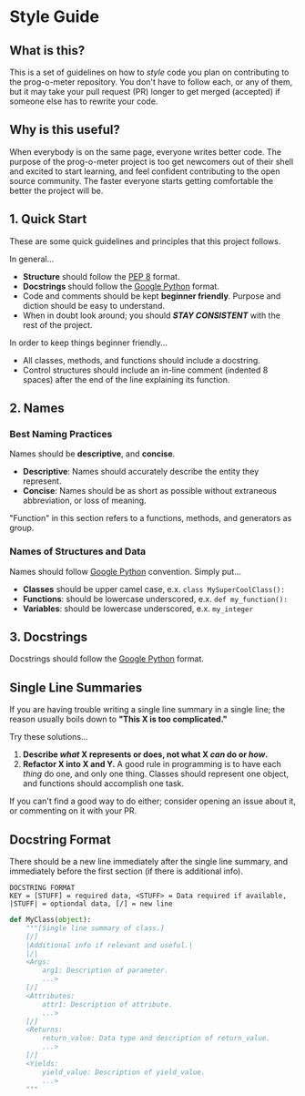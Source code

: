 # Style Guide

## What is this?
This is a set of guidelines on how to *style* code you plan on contributing to the prog-o-meter repository. You don't have to follow each, or any of them, but it may take your pull request (PR) longer to get merged (accepted) if someone else has to rewrite your code. 

## Why is this useful? 
When everybody is on the same page, everyone writes better code. The purpose of the prog-o-meter project is too get newcomers out of their shell and excited to start learning, and feel confident contributing to the open source community. The faster everyone starts getting comfortable the better the project will be.

## 1. Quick Start
These are some quick guidelines and principles that this project follows. 

In general...
* **Structure** should follow the [PEP 8](https://www.python.org/dev/peps/pep-0008/#introduction) format.
* **Docstrings** should follow the [Google Python](http://google.github.io/styleguide/pyguide.html?showone=Comments#Comments) format.
* Code and comments should be kept **beginner friendly**. Purpose and diction should be easy to understand. 
* When in doubt look around; you should ***STAY CONSISTENT*** with the rest of the project. 

In order to keep things beginner friendly... 
* All classes, methods, and functions should include a docstring. 
* Control structures should include an in-line comment (indented 8 spaces) after the end of the line explaining its function. 

## 2. Names
### Best Naming Practices
Names should be **descriptive**, and **concise**.
*  **Descriptive**: Names should accurately describe the entity they represent. 
*  **Concise**: Names should be as short as possible without extraneous abbreviation, or loss of meaning. 

"Function" in this section refers to a functions, methods, and generators as group.

### Names of Structures and Data
Names should follow [Google Python](http://google.github.io/styleguide/pyguide.html?showone=Naming#Naming) convention. Simply put...
* **Classes** should be upper camel case, e.x. ```class MySuperCoolClass():```
* **Functions**: should be lowercase underscored, e.x. ```def my_function():``` 
* **Variables**: should be lowercase underscored, e.x. ```my_integer```

## 3. Docstrings
Docstrings should follow the [Google Python](http://google.github.io/styleguide/pyguide.html?showone=Comments#Comments) format.

## Single Line Summaries
If you are having trouble writing a single line summary in a single line; the reason usually boils down to **"This X is too complicated."** 

Try these solutions...
1. **Describe *what* X represents or does, not what X *can* do or *how*.** 
2. **Refactor X into X and Y.** A good rule in programming is to have each *thing* do one, and only one thing. Classes should represent one object, and functions should accomplish one task. 

If you can't find a good way to do either; consider opening an issue about it, or commenting on it with your PR.

## Docstring Format
There should be a new line immediately after the single line summary, and immediately before the first section (if there is additional info).

```
DOCSTRING FORMAT
KEY = [STUFF] = required data, <STUFF> = Data required if available, |STUFF| = optiondal data, [/] = new line
```
```python
def MyClass(object):
    """[Single line summary of class.]
    [/]
    |Additional info if relevant and useful.|
    |/|
    <Args:
        arg1: Description of parameter.
        ...>
    [/]
    <Attributes:
        attr1: Description of attribute. 
        ...>
    [/]
    <Returns:
        return_value: Data type and description of return_value.
        ...>
    [/]
    <Yields:
        yield_value: Description of yield_value. 
        ...>    
    """
```
